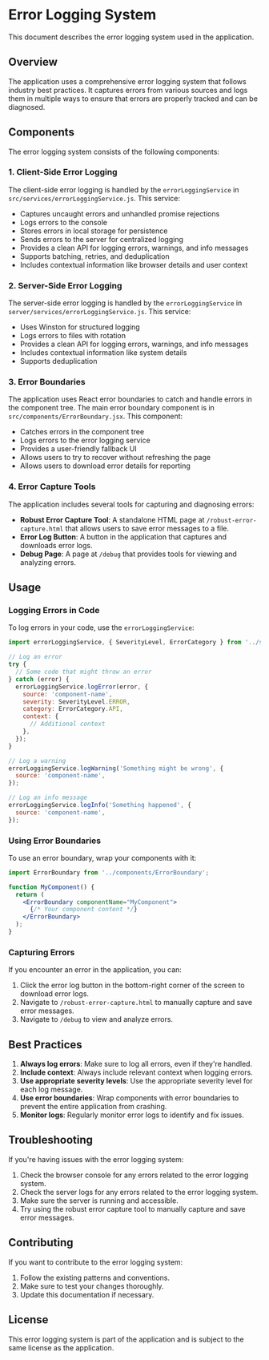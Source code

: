 # Error Logging System

This document describes the error logging system used in the application.

## Overview

The application uses a comprehensive error logging system that follows industry best practices. It captures errors from various sources and logs them in multiple ways to ensure that errors are properly tracked and can be diagnosed.

## Components

The error logging system consists of the following components:

### 1. Client-Side Error Logging

The client-side error logging is handled by the `errorLoggingService` in `src/services/errorLoggingService.js`. This service:

- Captures uncaught errors and unhandled promise rejections
- Logs errors to the console
- Stores errors in local storage for persistence
- Sends errors to the server for centralized logging
- Provides a clean API for logging errors, warnings, and info messages
- Supports batching, retries, and deduplication
- Includes contextual information like browser details and user context

### 2. Server-Side Error Logging

The server-side error logging is handled by the `errorLoggingService` in `server/services/errorLoggingService.js`. This service:

- Uses Winston for structured logging
- Logs errors to files with rotation
- Provides a clean API for logging errors, warnings, and info messages
- Includes contextual information like system details
- Supports deduplication

### 3. Error Boundaries

The application uses React error boundaries to catch and handle errors in the component tree. The main error boundary component is in `src/components/ErrorBoundary.jsx`. This component:

- Catches errors in the component tree
- Logs errors to the error logging service
- Provides a user-friendly fallback UI
- Allows users to try to recover without refreshing the page
- Allows users to download error details for reporting

### 4. Error Capture Tools

The application includes several tools for capturing and diagnosing errors:

- **Robust Error Capture Tool**: A standalone HTML page at `/robust-error-capture.html` that allows users to save error messages to a file.
- **Error Log Button**: A button in the application that captures and downloads error logs.
- **Debug Page**: A page at `/debug` that provides tools for viewing and analyzing errors.

## Usage

### Logging Errors in Code

To log errors in your code, use the `errorLoggingService`:

```javascript
import errorLoggingService, { SeverityLevel, ErrorCategory } from '../services/errorLoggingService';

// Log an error
try {
  // Some code that might throw an error
} catch (error) {
  errorLoggingService.logError(error, {
    source: 'component-name',
    severity: SeverityLevel.ERROR,
    category: ErrorCategory.API,
    context: {
      // Additional context
    },
  });
}

// Log a warning
errorLoggingService.logWarning('Something might be wrong', {
  source: 'component-name',
});

// Log an info message
errorLoggingService.logInfo('Something happened', {
  source: 'component-name',
});
```

### Using Error Boundaries

To use an error boundary, wrap your components with it:

```jsx
import ErrorBoundary from '../components/ErrorBoundary';

function MyComponent() {
  return (
    <ErrorBoundary componentName="MyComponent">
      {/* Your component content */}
    </ErrorBoundary>
  );
}
```

### Capturing Errors

If you encounter an error in the application, you can:

1. Click the error log button in the bottom-right corner of the screen to download error logs.
2. Navigate to `/robust-error-capture.html` to manually capture and save error messages.
3. Navigate to `/debug` to view and analyze errors.

## Best Practices

1. **Always log errors**: Make sure to log all errors, even if they're handled.
2. **Include context**: Always include relevant context when logging errors.
3. **Use appropriate severity levels**: Use the appropriate severity level for each log message.
4. **Use error boundaries**: Wrap components with error boundaries to prevent the entire application from crashing.
5. **Monitor logs**: Regularly monitor error logs to identify and fix issues.

## Troubleshooting

If you're having issues with the error logging system:

1. Check the browser console for any errors related to the error logging system.
2. Check the server logs for any errors related to the error logging system.
3. Make sure the server is running and accessible.
4. Try using the robust error capture tool to manually capture and save error messages.

## Contributing

If you want to contribute to the error logging system:

1. Follow the existing patterns and conventions.
2. Make sure to test your changes thoroughly.
3. Update this documentation if necessary.

## License

This error logging system is part of the application and is subject to the same license as the application.
